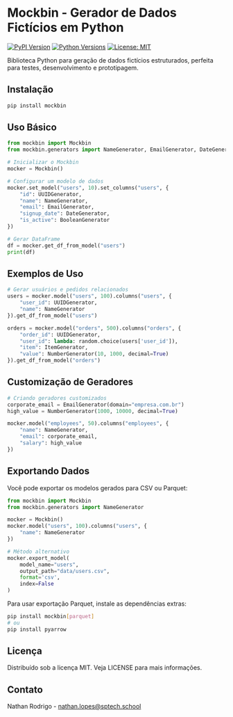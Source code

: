 # Mockbin - Gerador de Dados Fictícios em Python

[![PyPI Version](https://img.shields.io/pypi/v/mockbin)](https://pypi.org/project/mockbin/)
[![Python Versions](https://img.shields.io/pypi/pyversions/mockbin)](https://pypi.org/project/mockbin/)
[![License: MIT](https://img.shields.io/badge/License-MIT-yellow.svg)](https://opensource.org/licenses/MIT)

Biblioteca Python para geração de dados fictícios estruturados, perfeita para testes, desenvolvimento e prototipagem.

## Instalação

```bash
pip install mockbin
```

## Uso Básico

```python
from mockbin import Mockbin
from mockbin.generators import NameGenerator, EmailGenerator, DateGenerator

# Inicializar o Mockbin
mocker = Mockbin()

# Configurar um modelo de dados
mocker.set_model("users", 10).set_columns("users", {
    "id": UUIDGenerator,
    "name": NameGenerator,
    "email": EmailGenerator,
    "signup_date": DateGenerator,
    "is_active": BooleanGenerator
})

# Gerar DataFrame
df = mocker.get_df_from_model("users")
print(df)
```

## Exemplos de Uso

```python
# Gerar usuários e pedidos relacionados
users = mocker.model("users", 100).columns("users", {
    "user_id": UUIDGenerator,
    "name": NameGenerator
}).get_df_from_model("users")

orders = mocker.model("orders", 500).columns("orders", {
    "order_id": UUIDGenerator,
    "user_id": lambda: random.choice(users['user_id']),
    "item": ItemGenerator,
    "value": NumberGenerator(10, 1000, decimal=True)
}).get_df_from_model("orders")
```

## Customização de Geradores

```python
# Criando geradores customizados
corporate_email = EmailGenerator(domain="empresa.com.br")
high_value = NumberGenerator(1000, 10000, decimal=True)

mocker.model("employees", 50).columns("employees", {
    "name": NameGenerator,
    "email": corporate_email,
    "salary": high_value
})
```

## Exportando Dados

Você pode exportar os modelos gerados para CSV ou Parquet:

```python
from mockbin import Mockbin
from mockbin.generators import NameGenerator

mocker = Mockbin()
mocker.model("users", 100).columns("users", {
    "name": NameGenerator
})

# Método alternativo
mocker.export_model(
    model_name="users",
    output_path="data/users.csv",
    format='csv',
    index=False
)
```

Para usar exportação Parquet, instale as dependências extras:
```bash
pip install mockbin[parquet]
# ou
pip install pyarrow
```

## Licença

Distribuído sob a licença MIT. Veja LICENSE para mais informações.

## Contato

Nathan Rodrigo - nathan.lopes@sptech.school
